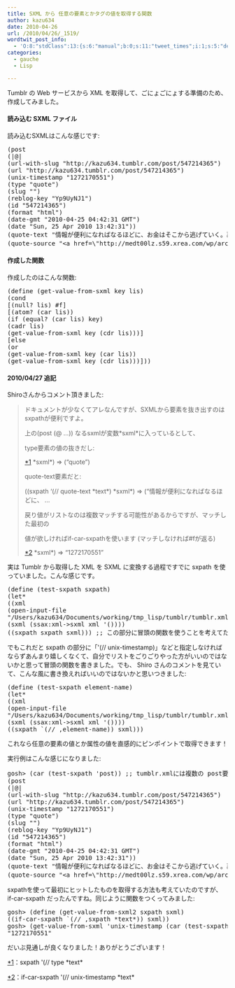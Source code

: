 ```yaml
---
title: SXML から 任意の要素とかタグの値を取得する関数
author: kazu634
date: 2010-04-26
url: /2010/04/26/_1519/
wordtwit_post_info:
  - 'O:8:"stdClass":13:{s:6:"manual";b:0;s:11:"tweet_times";i:1;s:5:"delay";i:0;s:7:"enabled";i:1;s:10:"separation";s:2:"60";s:7:"version";s:3:"3.7";s:14:"tweet_template";b:0;s:6:"status";i:2;s:6:"result";a:0:{}s:13:"tweet_counter";i:2;s:13:"tweet_log_ids";a:1:{i:0;i:5241;}s:9:"hash_tags";a:0:{}s:8:"accounts";a:1:{i:0;s:7:"kazu634";}}'
categories:
  - gauche
  - Lisp

---
```

<div class="section">
<p>
    Tumblr の Web サービスから XML を取得して、ごにょごにょする準備のため、作成してみました。
</p>
  
<h4>
    読み込む SXML ファイル
</h4>
  
<p>
    読み込むSXMLはこんな感じです:
</p>
  
<pre class="syntax-highlight">
(post
(|@|
(url-with-slug &#34;http://kazu634.tumblr.com/post/547214365&#34;)
(url &#34;http://kazu634.tumblr.com/post/547214365&#34;)
(unix-timestamp &#34;1272170551&#34;)
(type &#34;quote&#34;)
(slug &#34;&#34;)
(reblog-key &#34;Yp9UyNJ1&#34;)
(id &#34;547214365&#34;)
(format &#34;html&#34;)
(date-gmt &#34;2010-04-25 04:42:31 GMT&#34;)
(date &#34;Sun, 25 Apr 2010 13:42:31&#34;))
(quote-text &#34;情報が便利になればなるほどに、お金はそこから逃げていく。裏を返せば、情報という物に、何かの不自由を付加したものがメディアであって、不自由を付加されて、初めてその情報は、お金に紐付けられるのだと思う。&#34;)
(quote-source &#34;<span class="synIdentifier">&#60;a </span><span class="synType">href</span>=<span class="synIdentifier">\</span><span class="synConstant">&#34;http://medt00lz.s59.xrea.com/wp/archives/787\&#34;</span><span class="synIdentifier"> </span><span class="synType">target</span>=<span class="synIdentifier">\</span><span class="synConstant">&#34;_blank\&#34;</span><span class="synIdentifier">&#62;</span>不便が強みになる - レジデント初期研修用資料<span class="synIdentifier">&#60;/a&#62;</span>&#34;))
</pre>
  
<h4>
    作成した関数
</h4>
  
<p>
    作成したのはこんな関数:
</p>
  
<pre class="syntax-highlight">
<span class="synSpecial">(</span>define <span class="synSpecial">(</span>get-value-from-sxml key lis<span class="synSpecial">)</span>
<span class="synSpecial">(</span><span class="synStatement">cond</span>
[<span class="synSpecial">(</span><span class="synStatement">null</span>? lis<span class="synSpecial">)</span> #f]
[<span class="synSpecial">(</span><span class="synStatement">atom</span>? <span class="synSpecial">(</span><span class="synStatement">car</span> lis<span class="synSpecial">))</span>
<span class="synSpecial">(</span><span class="synStatement">if</span> <span class="synSpecial">(</span><span class="synStatement">equal</span>? <span class="synSpecial">(</span><span class="synStatement">car</span> lis<span class="synSpecial">)</span> key<span class="synSpecial">)</span>
<span class="synSpecial">(</span><span class="synStatement">cadr</span> lis<span class="synSpecial">)</span>
<span class="synSpecial">(</span>get-value-from-sxml key <span class="synSpecial">(</span><span class="synStatement">cdr</span> lis<span class="synSpecial">)))</span>]
[else
<span class="synSpecial">(</span><span class="synStatement">or</span>
<span class="synSpecial">(</span>get-value-from-sxml key <span class="synSpecial">(</span><span class="synStatement">car</span> lis<span class="synSpecial">))</span>
<span class="synSpecial">(</span>get-value-from-sxml key <span class="synSpecial">(</span><span class="synStatement">cdr</span> lis<span class="synSpecial">)))</span>]<span class="synSpecial">))</span>
</pre>
  
<h4>
    2010/04/27 追記
</h4>
  
<p>
    Shiroさんからコメント頂きました:
</p>
  
<blockquote>
<p>
      ドキュメントが少なくてアレなんですが、SXMLから要素を抜き出すのはsxpathが便利ですよ。
</p>
    
<p>
      上の(post (@ &#8230;)) なるsxmlが変数*sxml*に入っているとして、
</p>
    
<p>
      type要素の値の抜きだし:
</p>
    
<p>
<span class="footnote"><a href="/sirocco634/#f1" name="fn1" title="sxpath &#39;(// type *text*">*1</a></span> *sxml*) => (&#8220;quote&#8221;)
</p>
    
<p>
      quote-text要素だと:
</p>
    
<p>
      ((sxpath &#8216;(// quote-text *text*) *sxml*) => (&#8220;情報が便利になればなるほどに、 &#8230;
</p>
    
<p>
      戻り値がリストなのは複数マッチする可能性があるからですが、マッチした最初の
</p>
    
<p>
      値が欲しければif-car-sxpathを使います (マッチしなければ#fが返る)
</p>
    
<p>
<span class="footnote"><a href="/sirocco634/#f2" name="fn2" title="if-car-sxpath &#39;(// unix-timestamp *text*">*2</a></span> *sxml*) => &#8220;1272170551&#8221;
</p>
</blockquote>
  
<p>
    実は Tumblr から取得した XML を SXML に変換する過程ですでに sxpath を使っていました。こんな感じです。
</p>
  
<pre class="syntax-highlight">
<span class="synSpecial">(</span>define <span class="synSpecial">(</span>test-sxpath sxpath<span class="synSpecial">)</span>
<span class="synSpecial">(</span><span class="synStatement">let*</span>
<span class="synSpecial">((</span>xml
<span class="synSpecial">(</span>open-input-file
<span class="synConstant">&#34;/Users/kazu634/Documents/working/tmp_lisp/tumblr/tumblr.xml&#34;</span><span class="synSpecial">))</span>
<span class="synSpecial">(</span>sxml <span class="synSpecial">(</span>ssax:xml-&#62;sxml xml <span class="synSpecial">'())))</span>
<span class="synSpecial">((</span>sxpath sxpath sxml<span class="synSpecial">)))</span> <span class="synComment">;; この部分に冒頭の関数を使うことを考えてた</span>
</pre>
  
<p>
    でもこれだと sxpath の部分に「'(// unix-timestamp)」などと指定しなければならずあんまり嬉しくなくて、自分でリストをごりごりやった方がいいのではないかと思って冒頭の関数を書きました。でも、 Shiro さんのコメントを見ていて、こんな風に書き換えればいいのではないかと思いつきました:
</p>
  
<pre class="syntax-highlight">
<span class="synSpecial">(</span>define <span class="synSpecial">(</span>test-sxpath element-name<span class="synSpecial">)</span>
<span class="synSpecial">(</span><span class="synStatement">let*</span>
<span class="synSpecial">((</span>xml
<span class="synSpecial">(</span>open-input-file
<span class="synConstant">&#34;/Users/kazu634/Documents/working/tmp_lisp/tumblr/tumblr.xml&#34;</span><span class="synSpecial">))</span>
<span class="synSpecial">(</span>sxml <span class="synSpecial">(</span>ssax:xml-&#62;sxml xml <span class="synSpecial">'())))</span>
<span class="synSpecial">((</span>sxpath <span class="synPreProc">`(</span><span class="synStatement">//</span> ,element-name<span class="synPreProc">)</span><span class="synSpecial">)</span> sxml<span class="synSpecial">)))</span>
</pre>
  
<p>
    これなら任意の要素の値とか属性の値を直感的にピンポイントで取得できます！
</p>
  
<p>
    実行例はこんな感じになりました:
</p>
  
<pre class="syntax-highlight">
gosh&#62; <span class="synSpecial">(</span><span class="synStatement">car</span> <span class="synSpecial">(</span>test-sxpath <span class="synSpecial">'</span><span class="synIdentifier">post</span><span class="synSpecial">))</span> <span class="synComment">;; tumblr.xmlには複数の post要素があるのでとりあえず1つめを指定</span>
<span class="synSpecial">(</span>post
<span class="synSpecial">(|@|</span>
<span class="synSpecial">(</span>url-with-slug <span class="synConstant">&#34;http://kazu634.tumblr.com/post/547214365&#34;</span><span class="synSpecial">)</span>
<span class="synSpecial">(</span>url <span class="synConstant">&#34;http://kazu634.tumblr.com/post/547214365&#34;</span><span class="synSpecial">)</span>
<span class="synSpecial">(</span>unix-timestamp <span class="synConstant">&#34;1272170551&#34;</span><span class="synSpecial">)</span>
<span class="synSpecial">(</span><span class="synStatement">type</span> <span class="synConstant">&#34;quote&#34;</span><span class="synSpecial">)</span>
<span class="synSpecial">(</span>slug <span class="synConstant">&#34;&#34;</span><span class="synSpecial">)</span>
<span class="synSpecial">(</span>reblog-key <span class="synConstant">&#34;Yp9UyNJ1&#34;</span><span class="synSpecial">)</span>
<span class="synSpecial">(</span>id <span class="synConstant">&#34;547214365&#34;</span><span class="synSpecial">)</span>
<span class="synSpecial">(</span><span class="synStatement">format</span> <span class="synConstant">&#34;html&#34;</span><span class="synSpecial">)</span>
<span class="synSpecial">(</span>date-gmt <span class="synConstant">&#34;2010-04-25 04:42:31 GMT&#34;</span><span class="synSpecial">)</span>
<span class="synSpecial">(</span>date <span class="synConstant">&#34;Sun, 25 Apr 2010 13:42:31&#34;</span><span class="synSpecial">))</span>
<span class="synSpecial">(</span>quote-text <span class="synConstant">&#34;情報が便利になればなるほどに、お金はそこから逃げていく。裏を返せば、情報という物に、何かの不自由を付加したものがメディアであって、不自由を付加されて、初めてその情報は、お金に紐付けられるのだと思う。&#34;</span><span class="synSpecial">)</span>
<span class="synSpecial">(</span>quote-source <span class="synConstant">&#34;&#60;a href=\&#34;http://medt00lz.s59.xrea.com/wp/archives/787\&#34; target=\&#34;_blank\&#34;&#62;不便が強みになる - レジデント初期研修用資料&#60;/a&#62;&#34;</span><span class="synSpecial">))</span>
</pre>
  
<p>
    sxpathを使って最初にヒットしたものを取得する方法も考えていたのですが、 if-car-sxpath だったんですね。同じように関数をつくってみました:
</p>
  
<pre class="syntax-highlight">
gosh&#62; <span class="synSpecial">(</span>define <span class="synSpecial">(</span>get-value-from-sxml2 sxpath sxml<span class="synSpecial">)</span>
<span class="synSpecial">((</span>if-car-sxpath <span class="synPreProc">`(</span><span class="synStatement">//</span> ,sxpath <span class="synType">*text*</span><span class="synPreProc">)</span><span class="synSpecial">)</span> sxml<span class="synSpecial">))</span>
gosh&#62; <span class="synSpecial">(</span>get-value-from-sxml <span class="synSpecial">'</span><span class="synIdentifier">unix-timestamp</span> <span class="synSpecial">(</span><span class="synStatement">car</span> <span class="synSpecial">(</span>test-sxpath <span class="synSpecial">'</span><span class="synIdentifier">post</span><span class="synSpecial">)))</span>
<span class="synConstant">&#34;1272170551&#34;</span>
</pre>
  
<p>
    だいぶ見通しが良くなりました！ありがとうございます！
</p>
</div>

<div class="footnote">
<p class="footnote">
<a href="/sirocco634/#fn1" name="f1">*1</a>：sxpath '(// type *text*
</p>
  
<p class="footnote">
<a href="/sirocco634/#fn2" name="f2">*2</a>：if-car-sxpath '(// unix-timestamp *text*
</p>
</div>